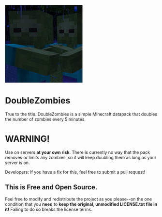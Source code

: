 <img src="./pack.png" height=256 width=256/>

# DoubleZombies
True to the title. DoubleZombies is a simple Minecraft datapack that doubles the number of zombies every 5 minutes.

# WARNING!
Use on servers **at your own risk**. There is currently no way that the pack removes or limits any zombies, so it will keep doubling them as long as your server is on.

Developers: If you have a fix for this, feel free to submit a pull request!

## This is Free and Open Source.
Feel free to modify and redistribute the project as you please--on the one condition that you **need** to **keep the original, unmodified LICENSE.txt file in it!**
Failing to do so breaks the license terms.
